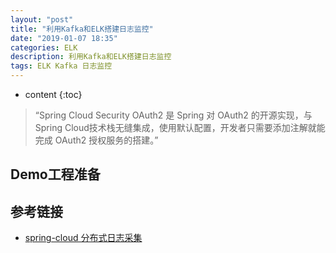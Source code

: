 ```yaml
---
layout: "post"
title: "利用Kafka和ELK搭建日志监控"
date: "2019-01-07 18:35"
categories: ELK
description: 利用Kafka和ELK搭建日志监控
tags: ELK Kafka 日志监控
---
```


* content
{:toc}

<div class="postImg" style="background-image:url(http://carforeasy.cn/auth2.jpg)" ></div>

> “Spring Cloud Security OAuth2 是 Spring 对 OAuth2 的开源实现，与Spring Cloud技术栈无缝集成，使用默认配置，开发者只需要添加注解就能完成 OAuth2 授权服务的搭建。”

## Demo工程准备



## 参考链接
* [spring-cloud 分布式日志采集](https://blog.csdn.net/guduyishuai/article/details/79228306)
